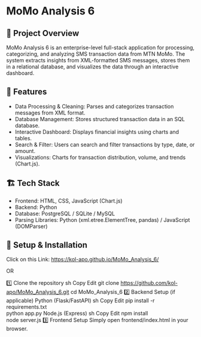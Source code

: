 # MoMo Analysis 6  

## 📌 Project Overview  
MoMo Analysis 6 is an enterprise-level full-stack application for processing, categorizing, and analyzing SMS transaction data from MTN MoMo. The system extracts insights from XML-formatted SMS messages, stores them in a relational database, and visualizes the data through an interactive dashboard.

## 🚀 Features  
- Data Processing & Cleaning: Parses and categorizes transaction messages from XML format.  
- Database Management: Stores structured transaction data in an SQL database.  
- Interactive Dashboard: Displays financial insights using charts and tables.  
- Search & Filter: Users can search and filter transactions by type, date, or amount.  
- Visualizations: Charts for transaction distribution, volume, and trends (Chart.js).  

## 🏗️ Tech Stack  
- Frontend: HTML, CSS, JavaScript (Chart.js)  
- Backend: Python 
- Database: PostgreSQL / SQLite / MySQL  
- Parsing Libraries: Python (xml.etree.ElementTree, pandas) / JavaScript (DOMParser)

## 🔧 Setup & Installation
Click on this Link: https://kol-apo.github.io/MoMo_Analysis_6/

OR

1️⃣ Clone the repository
sh
Copy
Edit
git clone https://github.com/kol-apo/MoMo_Analysis_6.git
cd MoMo_Analysis_6
2️⃣ Backend Setup (if applicable)
Python (Flask/FastAPI)
sh
Copy
Edit
pip install -r requirements.txt  
python app.py
Node.js (Express)
sh
Copy
Edit
npm install  
node server.js
3️⃣ Frontend Setup
Simply open frontend/index.html in your browser.

